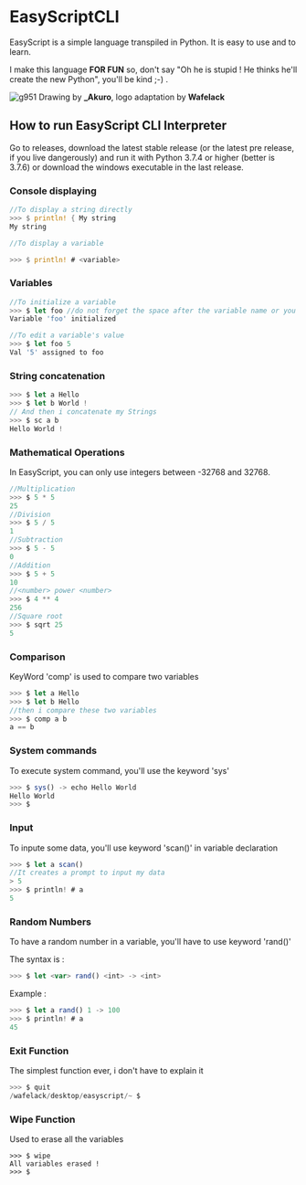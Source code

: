 # EasyScriptCLI 

EasyScript is a simple language transpiled in Python. It is easy to use and to learn.

I make this language **FOR FUN** so, don't say "Oh he is stupid ! He thinks he'll create the new Python", you'll be kind ;-) .


![g951](https://user-images.githubusercontent.com/61330081/82749273-4ff8e680-9da8-11ea-9076-78a1a22df3b4.png)
Drawing by **_Akuro**, logo adaptation by **Wafelack**

## How to run EasyScript CLI Interpreter

Go to releases, download the latest stable release (or the latest pre release, if you live dangerously) and run it with Python 3.7.4 or higher (better is 3.7.6) or download the windows executable in the last release.

### Console displaying

```rust
//To display a string directly
>>> $ println! { My string
My string

//To display a variable

>>> $ println! # <variable>

```

### Variables

```javascript
//To initialize a variable
>>> $ let foo //do not forget the space after the variable name or you'd catch an error
Variable 'foo' initialized

//To edit a variable's value
>>> $ let foo 5
Val '5' assigned to foo
```
### String concatenation
```javascript
>>> $ let a Hello 
>>> $ let b World !
// And then i concatenate my Strings
>>> $ sc a b
Hello World !
```

### Mathematical Operations

In EasyScript, you can only use integers between -32768 and 32768.

```javascript
//Multiplication
>>> $ 5 * 5
25
//Division
>>> $ 5 / 5
1
//Subtraction
>>> $ 5 - 5
0
//Addition
>>> $ 5 + 5
10
//<number> power <number>
>>> $ 4 ** 4
256
//Square root
>>> $ sqrt 25
5
```


### Comparison

KeyWord 'comp' is used to compare two variables
```javascript
>>> $ let a Hello
>>> $ let b Hello
//then i compare these two variables
>>> $ comp a b
a == b
```

### System commands
To execute system command, you'll use the keyword 'sys'
```javascript
>>> $ sys() -> echo Hello World
Hello World
>>> $
```

### Input
To inpute some data, you'll use keyword 'scan()' in variable declaration
```javascript
>>> $ let a scan()
//It creates a prompt to input my data
> 5
>>> $ println! # a
5
```

### Random Numbers
To have a random number in a variable, you'll have to use keyword 'rand()'

The syntax is : 
```javascript
>>> $ let <var> rand() <int> -> <int>
```

Example : 
```javascript
>>> $ let a rand() 1 -> 100
>>> $ println! # a
45
```

### Exit Function
The simplest function ever, i don't have to explain it
```javascript
>>> $ quit
/wafelack/desktop/easyscript/~ $
```

### Wipe Function
Used to erase all the variables
```
>>> $ wipe
All variables erased !
>>> $ 
```
